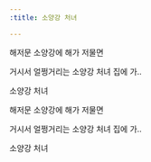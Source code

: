 ```yaml
---
:title: 소양강 처녀

---
```


해저문 소양강에 
해가 저물면

거시서 얼쩡거리는 소양강 처녀
집에 가..

소양강 처녀

해저문 소양강에 
해가 저물면

거시서 얼쩡거리는 소양강 처녀
집에 가..

소양강 처녀